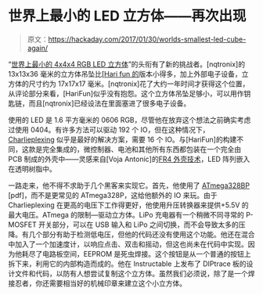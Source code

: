# 世界上最小的 LED 立方体——再次出现

> 原文：<https://hackaday.com/2017/01/30/worlds-smallest-led-cube-again/>

“[世界上最小的 4x4x4 RGB LED 立方体](http://www.instructables.com/id/LED-Cube-Pendant/)”的头衔有了新的挑战者。[nqtronix]的 13x13x36 毫米的立方体吊坠比[[Hari fun 的](http://hackaday.com/2016/02/05/building-the-worlds-smallest-rgb-led-cube/)版本小得多，加上外部电子设备，立方体的尺寸约为 17x17x17 毫米。[nqtronix]花了大约一年时间才获得这个位置，从评论部分来看，[HariFun]似乎没有抱怨。这个立方体吊坠足够小，可以用作钥匙链，而且[nqtronix]已经设法在里面塞进了很多电子设备。

使用的 LED 是 1.6 平方毫米的 0606 RGB，尽管他在放弃这个想法之前确实考虑过使用 0404。有许多方法可以驱动 192 个 IO，但在这种情况下， [Charlieplexing](https://aglick.com/charliecube.html) 似乎是最好的解决方案，需要 16 个 IO。与[HariFun]的构建不同，这款是完全集成的，微控制器、电池和其他所有东西都包装在一个完全由 PCB 制成的外壳中——灵感来自[Voja Antonic]的[FR4 外壳技术](http://hackaday.com/2015/06/03/how-to-build-beautiful-enclosures-from-fr4-aka-pcbs/)，LED 阵列嵌入在透明树脂中。

一路走来，他不得不求助于几个黑客来实现它。首先，他使用了 [ATmega328BP](http://www.atmel.cimg/Atmel-42559-Differences-between-ATmega328P-and-ATmega328PB_ApplicationNote_AT15007.pdf) [pdf]，而不是更常见的 ATmega328P，这给他额外的 IO 来玩。由于 Charlieplexing 在更高的电压下工作得更好，他使用升压转换器来提供+5.5V 的最大电压。ATmega 的限制—驱动立方体。LiPo 充电器有一个稍微不同寻常的 P-MOSFET 开关部分，可以在 USB 输入和 LiPo 之间切换，而不会导致太多的压降。有几个部分有助于检测低电压，但他的代码还没有使用这个功能。他还在混合中加入了一个加速度计，以响应点击、双击和摇动，但这也尚未在代码中实现。因为他耗尽了电路板空间，EEPROM 是死虫焊接。这个按钮是从一个普通的按钮上拆下来，利用它的内部构造而成的。他在 Instructable 上发布了 DIPtrace 板的设计文件和代码，以防有人想尝试复制这个立方体。虽然我们必须说，除了是一个焊接忍者，你还需要相当好的机械印章来建立这个小立方体。